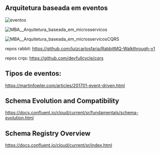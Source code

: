 

## Arquitetura baseada em eventos

![eventos](https://link.excalidraw.com/readonly/NjE45uQESpyYMuFDw37U)

![MBA__Arquitetura_baseada_em_microsservicos](https://mbafullcycle.s3.us-east-1.amazonaws.com/microsservicos/MBA__Arquitetura_baseada_em_microsservicos.png)

![MBA__Arquitetura_baseada_em_microsservicosCQRS](https://mbafullcycle.s3.amazonaws.com/microsservicos/MBA__Arquitetura_baseada_em_microsservicosCQRS.png)

repos rabbit: https://github.com/luizcarlosfaria/RabbitMQ-Walkthrough-v1

repos crqs: https://github.com/devfullcycle/cqrs

## Tipos de eventos: 

https://martinfowler.com/articles/201701-event-driven.html

## Schema Evolution and Compatibility

https://docs.confluent.io/cloud/current/sr/fundamentals/schema-evolution.html

## Schema Registry Overview

https://docs.confluent.io/cloud/current/sr/index.html